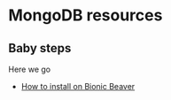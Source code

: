 # MongoDB resources

## Baby steps

Here we go

- [How to install on Bionic Beaver](https://linuxconfig.org/how-to-install-latest-mongodb-on-ubuntu-18-04-bionic-beaver-linux)